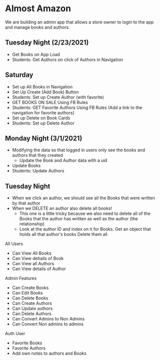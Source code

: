 # Almost Amazon
We are building an admin app that allows a store owner to login to the app and manage books and authors.

## Tuesday Night (2/23/2021)
- Get Books on App Load
- Students: Get Authors on click of Authors in Navigation

## Saturday
- Set up All Books in Navigation
- Set Up Create (Add Book) Button
- Students: Set up Create Author (with favorite)
- GET BOOKS ON SALE Using FB Rules
- Students: GET Favorite Authors Using FB Rules (Add a link to the navigation for favorite authors)
- Set up Delete on Book Cards
- Students: Set up Delete Author

## Monday Night (3/1/2021)
- Modifying the data so that logged in users only see the books and authors that they created
  - Update the Book and Author data with a uid
- Update Books
- Students: Update Authors

## Tuesday Night
- When we click an author, we should see all the Books that were written by that author
- When we DELETE an author also delete all books!
  - This one is a little tricky because we also need to delete all of the Books that the author has written as well as the author (the relationship)
  - Look at the author ID and index on it for Books. Get an object that holds all that author's books Delete them all



All Users
- Can View All Books
- Can View detiails of Book
- Can View all Authors
- Can View details of Author

Admin Features
- Can Create Books
- Can Edit Books
- Can Delete Books
- Can Create Authors
- Can Update authors
- Can Delete Authors
- Can Convert Admins to Non Admins
- Can Convert Non admins to admins

Auth User
- Favorite Books
- Favorite Authors
- Add own notes to authors and Books
